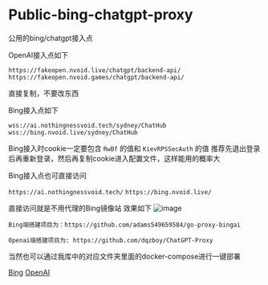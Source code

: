 # Public-bing-chatgpt-proxy
公用的bing/chatgpt接入点

OpenAI接入点如下

`https://fakeopen.nvoid.live/chatgpt/backend-api/`
`https://fakeopen.nvoid.games/chatgpt/backend-api/`

直接复制，不要改东西

Bing接入点如下

`wss://ai.nothingnessvoid.tech/sydney/ChatHub`
`wss://bing.nvoid.live/sydney/ChatHub`

Bing接入时cookie一定要包含 `RwBf` 的值和 `KievRPSSecAuth` 的值
推荐先退出登录后再重新登录，然后再复制cookie进入配置文件，这样能用的概率大

Bing接入点也可直接访问

`https://ai.nothingnessvoid.tech/`
`https://bing.nvoid.live/`

直接访问就是不用代理的Bing镜像站
效果如下
![image](https://github.com/Nothingness-Void/Public-bing-chatgpt-proxy/assets/55913486/a8593471-8346-4059-ab71-1c787fbe62e4)

```
Bing端搭建项目为：https://github.com/adams549659584/go-proxy-bingai

Openai端搭建项目为: https://github.com/dqzboy/ChatGPT-Proxy
```
当然也可以通过我库中的对应文件夹里面的docker-compose进行一键部署

[Bing](https://github.com/Nothingness-Void/Public-bing-chatgpt-proxy/blob/main/go-porxy-bingai/docker-compose.yml)
[OpenAI](https://github.com/Nothingness-Void/Public-bing-chatgpt-proxy/blob/main/go-chatgpt-api/docker-compose.yml)
